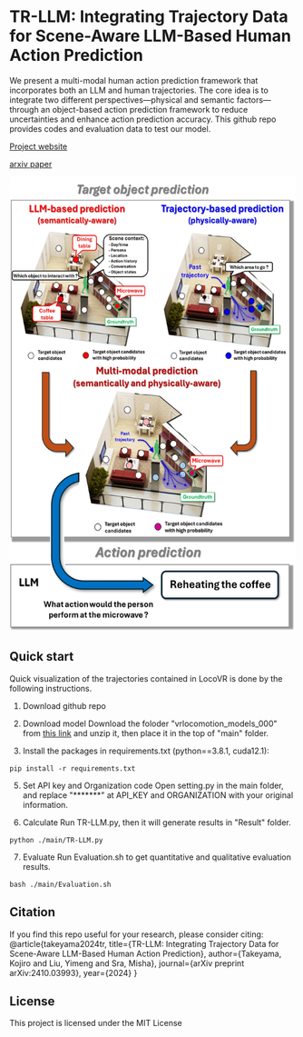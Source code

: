 # TR-LLM: Integrating Trajectory Data for Scene-Aware LLM-Based Human Action Prediction

We present a multi-modal human action prediction framework that incorporates both an LLM and human trajectories. The core idea is to integrate two different perspectives—physical and semantic factors—through an object-based action prediction framework to reduce uncertainties and enhance action prediction accuracy. This github repo provides codes and evaluation data to test our model.

[Project website](https://sites.google.com/view/tr-llm/%E3%83%9B%E3%83%BC%E3%83%A0)

[arxiv paper](https://arxiv.org/abs/2410.03993)

<div align="center">
<img src="./Overview.jpg" width="600" height="800" />
</div>

## Quick start
Quick visualization of the trajectories contained in LocoVR is done by the following instructions.

1. Download github repo

3. Download model
Download the foloder "vrlocomotion_models_000" from [this link](https://drive.google.com/drive/folders/1A9NCngHYVbUDx3M7P638edZfMieJlayY?usp=sharing) and unzip it, then place it in the top of "main" folder.
     
4. Install the packages in requirements.txt (python==3.8.1, cuda12.1):
```
pip install -r requirements.txt
```
5. Set API key and Organization code 
   Open setting.py in the main folder, and replace "*******" at API_KEY and ORGANIZATION with your original information.
   
6. Calculate
   Run TR-LLM.py, then it will generate results in "Result" folder.
```
python ./main/TR-LLM.py
```

7. Evaluate
   Run Evaluation.sh to get quantitative and qualitative evaluation results.
```
bash ./main/Evaluation.sh
```  

## Citation
If you find this repo useful for your research, please consider citing:
@article{takeyama2024tr,
  title={TR-LLM: Integrating Trajectory Data for Scene-Aware LLM-Based Human Action Prediction},
  author={Takeyama, Kojiro and Liu, Yimeng and Sra, Misha},
  journal={arXiv preprint arXiv:2410.03993},
  year={2024}
}

## License
This project is licensed under the MIT License
